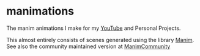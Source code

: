 # manimations

The manim animations I make for my [YouTube](https://www.youtube.com/channel/UCzhOpCj6T1Gp3gsxhv8xfyA) and Personal Projects.

This almost entirely consists of scenes generated using the library [Manim](https://github.com/3b1b/manim).  See also the community maintained version at [ManimCommunity](https://github.com/ManimCommunity/manim/)
